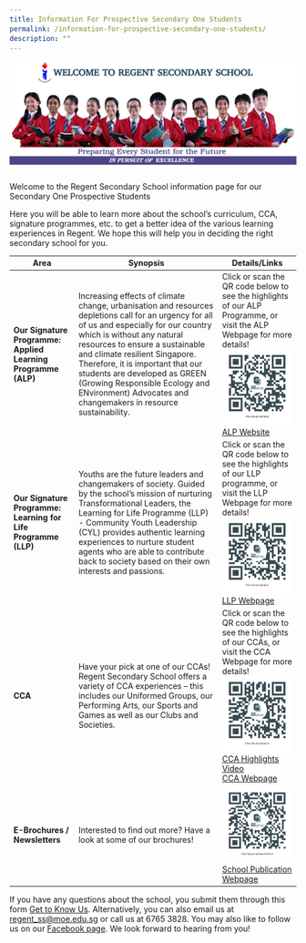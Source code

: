 ```yaml
---
title: Information For Prospective Secondary One Students
permalink: /information-for-prospective-secondary-one-students/
description: ""
---
```

![](/images/2023-rgt-studentleaders-banner.png)

Welcome to the Regent Secondary School information page for our Secondary One Prospective Students

Here you will be able to learn more about the school’s curriculum, CCA, signature programmes, etc. to get a better idea of the various learning experiences in Regent. We hope this will help you in deciding the right secondary school for you.

| Area | Synopsis | Details/Links |
| -------- | -------- | -------- |
| **Our Signature Programme: Applied Learning Programme (ALP)**     | Increasing effects of climate change, urbanisation and resources depletions call for an urgency for all of us and especially for our country which is without any natural resources to ensure a sustainable and climate resilient Singapore. Therefore, it is important that our students are developed as GREEN (Growing Responsible Ecology and ENvironment) Advocates and changemakers in resource sustainability.     | Click or scan the QR code below to see the highlights of our ALP Programme, or visit the ALP Webpage for more details!<br><img src="/images/DSA/ALP%20Webpage_QRcode.png"><br>[ALP Website](https://www.regentsec.moe.edu.sg/self-directed-learners/alp/)     |
| **Our Signature Programme: Learning for Life Programme (LLP)**  | Youths are the future leaders and changemakers of society. Guided by the school’s mission of nurturing Transformational Leaders, the Learning for Life Programme (LLP) - Community Youth Leadership (CYL) provides authentic learning experiences to nurture student agents who are able to contribute back to society based on their own interests and passions.     | Click or scan the QR code below to see the highlights of our LLP programme, or visit the LLP Webpage for more details!<br>![](/images/DSA/LLP%20Webpage_QRcode.png)<br>[LLP Webpage](https://www.regentsec.moe.edu.sg/transformational-leaders/learning-for-life-programme/community-youth-leadership/)  |
| **CCA**  | Have your pick at one of our CCAs! Regent Secondary School offers a variety of CCA experiences – this includes our Uniformed Groups, our Performing Arts, our Sports and Games as well as our Clubs and Societies.   | Click or scan the QR code below to see the highlights of our CCAs, or visit the CCA Webpage for more details!<br>![](/images/DSA/CCA%20Webpage_QRcode.png)<br>[CCA Highlights Video](https://youtu.be/2qisNvThrmw)<br>[CCA Webpage](https://www.regentsec.moe.edu.sg/co-curricular-activities/cca/)  |
| **E-Brochures / Newsletters**  | Interested to find out more? Have a look at some of our brochures!  | ![](/images/DSA/School%20Publication%20Webpage_QRcode.png)  [School Publication Webpage](https://www.regentsec.moe.edu.sg/about-regent/school-publication/echoes-of-regent-2023/)  |

If you have any questions about the school, you submit them through this form [Get to Know Us](https://form.gov.sg/65313352fc430100115a75e2). Alternatively, you can also email us at [regent_ss@moe.edu.sg](mailto:regent_ss@moe.edu.sg) or call us at 6765 3828. You may also like to follow us on our [Facebook page](https://www.facebook.com/Regent-Secondary-School-161484223907923/). We look forward to hearing from you!